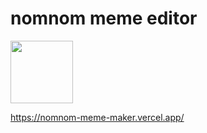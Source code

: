 # nomnom meme editor

<img src="https://nomnom-meme-maker.vercel.app/presets/4.png" width="100" height="100" />

https://nomnom-meme-maker.vercel.app/

